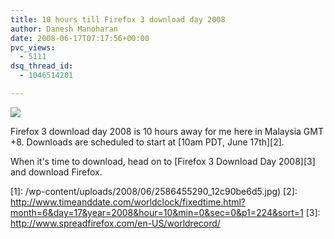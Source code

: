 ```yaml
---
title: 10 hours till Firefox 3 download day 2008
author: Danesh Manoharan
date: 2008-06-17T07:17:56+00:00
pvc_views:
  - 5111
dsq_thread_id:
  - 1046514201

---
```

![](/wp-content/uploads/2008/06/2586455290_12c90be6d5.jpg)

Firefox 3 download day 2008 is 10 hours away for me here in Malaysia GMT +8. Downloads are scheduled to start at [10am PDT, June 17th][2].

When it's time to download, head on to [Firefox 3 Download Day 2008][3] and download Firefox.

 [1]: /wp-content/uploads/2008/06/2586455290_12c90be6d5.jpg)
 [2]: http://www.timeanddate.com/worldclock/fixedtime.html?month=6&day=17&year=2008&hour=10&min=0&sec=0&p1=224&sort=1
 [3]: http://www.spreadfirefox.com/en-US/worldrecord/